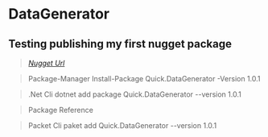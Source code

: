 # DataGenerator
## Testing publishing my first nugget package

> *[Nugget Url](https://www.nuget.org/packages/Quick.DataGenerator/1.0.1)*


> Package-Manager
> Install-Package Quick.DataGenerator -Version 1.0.1

> .Net Cli
> dotnet add package Quick.DataGenerator --version 1.0.1


> Package Reference
> <PackageReference Include="Quick.DataGenerator" Version="1.0.1" />

> Packet Cli
> paket add Quick.DataGenerator --version 1.0.1
